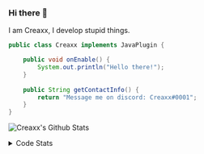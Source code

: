 ### Hi there 👋

I am Creaxx, I develop stupid things. 

```java
public class Creaxx implements JavaPlugin {

    public void onEnable() {
        System.out.println("Hello there!");
    }
    
    public String getContactInfo() {
        return "Message me on discord: Creaxx#0001";
    }
}
```

![Creaxx's Github Stats](https://github-readme-stats.vercel.app/api?username=CreaxxOG&show_icons=true&theme=dark&count_private=true)

<details>
  <summary>Code Stats</summary>

<!--START_SECTION:waka-->
![Code Time](http://img.shields.io/badge/Code%20Time-1%2C104%20hrs%2057%20mins-blue)

![Lines of code](https://img.shields.io/badge/From%20Hello%20World%20I%27ve%20Written-166%20lines%20of%20code-blue)

**🐱 My GitHub Data** 

> 🏆 446 Contributions in the Year 2023
 > 
> 📦 66.2 kB Used in GitHub's Storage 
 > 
> 🚫 Not Opted to Hire
 > 
> 📜 4 Public Repositories 
 > 
> 🔑 2 Private Repositories  
 > 
**I'm an Early 🐤** 

```text
🌞 Morning       79 commits       ██░░░░░░░░░░░░░░░░░░░░░░░   08.19 % 
🌆 Daytime      451 commits       ███████████░░░░░░░░░░░░░░   46.74 % 
🌃 Evening      417 commits       ██████████░░░░░░░░░░░░░░░   43.21 % 
🌙 Night         18 commits       ░░░░░░░░░░░░░░░░░░░░░░░░░   01.87 % 

```
📅 **I'm Most Productive on Saturday** 

```text
Monday         115 commits       ███░░░░░░░░░░░░░░░░░░░░░░   11.92 % 
Tuesday        142 commits       ███░░░░░░░░░░░░░░░░░░░░░░   14.72 % 
Wednesday      114 commits       ███░░░░░░░░░░░░░░░░░░░░░░   11.81 % 
Thursday       111 commits       ███░░░░░░░░░░░░░░░░░░░░░░   11.50 % 
Friday          91 commits       ██░░░░░░░░░░░░░░░░░░░░░░░   09.43 % 
Saturday       236 commits       ██████░░░░░░░░░░░░░░░░░░░   24.46 % 
Sunday         156 commits       ████░░░░░░░░░░░░░░░░░░░░░   16.17 % 

```


📊 **This Week I Spent My Time On** 

```text
💬 Programming Languages: 
Java                     16 hrs 33 mins      ████████████████████████░   96.22 % 
Kotlin                   20 mins             ░░░░░░░░░░░░░░░░░░░░░░░░░   02.01 % 
XML                      9 mins              ░░░░░░░░░░░░░░░░░░░░░░░░░   00.88 % 
YAML                     4 mins              ░░░░░░░░░░░░░░░░░░░░░░░░░   00.44 % 
GitIgnore file           4 mins              ░░░░░░░░░░░░░░░░░░░░░░░░░   00.39 % 

🔥 Editors: 
IntelliJ                 17 hrs 12 mins      █████████████████████████   100.00 % 

```

**I Mostly Code in Java** 

```text
Java                     14 repos            ████████████████░░░░░░░░░   63.64 % 
Kotlin                   7 repos             ████████░░░░░░░░░░░░░░░░░   31.82 % 
EJS                      1 repo              █░░░░░░░░░░░░░░░░░░░░░░░░   04.55 % 

```



 Last Updated on 08/02/2023 06:26:04 UTC
<!--END_SECTION:waka-->
</details>

